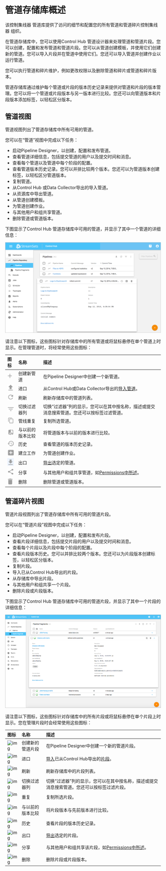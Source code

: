 # 管道存储库概述

该控制集线器 管道库提供了访问的细节和配置您的所有管道和管道碎片控制集线器 组织。

在管道存储库中，您可以使用Control Hub 管道设计器来处理管道和管道片段。您可以创建，配置和发布管道和管道片段。您可以从管道创建模板，并使用它们创建新的管道。您可以导入片段并在管道中使用它们。您还可以导入管道并创建作业以运行管道。

您可以执行管道和碎片维护，例如更改权限以及删除管道和碎片或管道和碎片版本。

管道存储库通过维护每个管道或片段的版本历史记录来提供对管道和片段的版本管理。您可以将一个管道或片段版本与另一版本进行比较。您还可以向管道版本和片段版本添加标签，以轻松区分版本。

## 管道视图

管道视图列出了管道存储库中所有可用的管道。

您可以在“管道”视图中完成以下任务：

- 启动Pipeline Designer，以创建，配置和发布管道。
- 查看管道详细信息，包括提交管道的用户以及提交时间和消息。
- 查看每个管道以及管道中每个阶段的配置。
- 查看管道版本历史记录。您可以并排比较两个版本。您还可以为管道版本创建标签，以轻松区分管道版本。
- 复制管道。
- 从Control Hub 或Data Collector导出的导入管道。
- 从资源库中导出管道。
- 从管道创建模板。
- 为管道创建作业。
- 与其他用户和组共享管道。
- 删除管道或管道版本。

下图显示了Control Hub 管道存储库中可用的管道，并显示了其中一个管道的详细信息：

![img](imgs/PipelinesView.png)

请注意以下图标，这些图标针对存储库中的所有管道或将鼠标悬停在单个管道上时显示。在管理管道时，将经常使用这些图标：

| 图标                                                       | 名称             | 描述                                                         |
| :--------------------------------------------------------- | :--------------- | :----------------------------------------------------------- |
| ![img](imgs/icon_AddTopology-20200310092837363.png)        | 创建新管道       | 在Pipeline Designer中创建一个新管道。                        |
| ![img](imgs/icon_ImportPipeline.png)                       | 进口             | 从Control Hub或Data Collector导出的[导入管道](https://streamsets.com/documentation/controlhub/latest/help/controlhub/UserGuide/ExportImport/ExportImport.html#concept_phw_tnq_1db)。 |
| ![img](imgs/icon_RefreshPipeline-20200310092837373.png)    | 刷新             | 刷新存储库中的管道列表。                                     |
| ![img](imgs/icon_ToggleFilterColumn-20200310092837365.png) | 切换过滤器列     | 切换“过滤器”列的显示，您可以在其中按名称，描述或提交消息搜索管道。您还可以按标签过滤管道。 |
| ![img](imgs/icon_Duplicate.png)                            | 管线重复         | 复制所选管道。                                               |
| ![img](imgs/icon_ComparePreviousVersion.png)               | 与以前的版本比较 | 将管道版本与以前的版本进行比较。                             |
| ![img](imgs/icon_History-20200310092837239.png)            | 历史             | 查看管道的版本历史记录。                                     |
| ![img](imgs/icon_CreateJob-20200310092837315.png)          | 建立工作         | 为管道创建作业。                                             |
| ![img](imgs/icon_Export.png)                               | 出口             | [导出](https://streamsets.com/documentation/controlhub/latest/help/controlhub/UserGuide/ExportImport/ExportImport.html#concept_phw_tnq_1db)选定的管道。 |
| ![img](imgs/icon_Share.png)                                | 分享             | 与其他用户和组共享管道，如[Permissions中所述](https://streamsets.com/documentation/controlhub/latest/help/controlhub/UserGuide/OrganizationSecurity/Permissions.html#concept_e5n_fgm_wy)。 |
| ![img](imgs/icon_DeleteTopology.png)                       | 删除             | 删除管道或管道版本。                                         |

## 管道碎片视图

管道片段视图列出了管道存储库中所有可用的管道片段。

您可以在“管道片段”视图中完成以下任务：

- 启动Pipeline Designer，以创建，配置和发布片段。
- 查看片段详细信息，包括提交片段的用户以及提交时间和消息。
- 查看每个片段以及片段中每个阶段的配置。
- 查看片段版本历史。您可以并排比较两个版本。您还可以为片段版本创建标签，以轻松区分版本。
- 复制片段。
- 导入已从Control Hub导出的片段。
- 从存储库中导出片段。
- 与其他用户和组共享一个片段。
- 删除片段或片段版本。

下图显示了Control Hub 管道存储库中可用的管道片段，并显示了其中一个片段的详细信息：

![img](imgs/FragmentsView.png)

请注意以下图标，这些图标针对存储库中的所有片段或将鼠标悬停在单个片段上时显示。您在管理片段时会经常使用这些图标：

| 图标                                                         | 名称             | 描述                                                         |
| :----------------------------------------------------------- | :--------------- | :----------------------------------------------------------- |
| ![img](https://streamsets.com/documentation/controlhub/latest/help/controlhub/UserGuide/Graphic/icon_AddTopology.png) | 创建新的管道片段 | 在Pipeline Designer中创建一个新的管道片段。                  |
| ![img](https://streamsets.com/documentation/controlhub/latest/help/controlhub/UserGuide/Graphic/icon_ImportPipeline.png) | 进口             | [导入](https://streamsets.com/documentation/controlhub/latest/help/controlhub/UserGuide/ExportImport/ExportImport.html#concept_phw_tnq_1db)已从Control Hub导出的[片段](https://streamsets.com/documentation/controlhub/latest/help/controlhub/UserGuide/ExportImport/ExportImport.html#concept_phw_tnq_1db)。 |
| ![img](https://streamsets.com/documentation/controlhub/latest/help/controlhub/UserGuide/Graphic/icon_RefreshPipeline.png) | 刷新             | 刷新存储库中的片段列表。                                     |
| ![img](https://streamsets.com/documentation/controlhub/latest/help/controlhub/UserGuide/Graphic/icon_ToggleFilterColumn.png) | 切换过滤器列     | 切换“过滤器”列的显示，您可以在其中按名称，描述或提交消息搜索管道。您还可以按标签过滤片段。 |
| ![img](https://streamsets.com/documentation/controlhub/latest/help/controlhub/UserGuide/Graphic/icon_Duplicate.png) | 重复             | 复制所选片段。                                               |
| ![img](https://streamsets.com/documentation/controlhub/latest/help/controlhub/UserGuide/Graphic/icon_ComparePreviousVersion.png) | 与以前的版本比较 | 将片段版本与先前版本进行比较。                               |
| ![img](https://streamsets.com/documentation/controlhub/latest/help/controlhub/UserGuide/Graphic/icon_History.png) | 历史             | 查看片段的版本历史记录。                                     |
| ![img](https://streamsets.com/documentation/controlhub/latest/help/controlhub/UserGuide/Graphic/icon_Export.png) | 出口             | [导出](https://streamsets.com/documentation/controlhub/latest/help/controlhub/UserGuide/ExportImport/ExportImport.html#concept_phw_tnq_1db)选定的片段。 |
| ![img](https://streamsets.com/documentation/controlhub/latest/help/controlhub/UserGuide/Graphic/icon_Share.png) | 分享             | 与其他用户和组共享该片段，如[Permissions中所述](https://streamsets.com/documentation/controlhub/latest/help/controlhub/UserGuide/OrganizationSecurity/Permissions.html#concept_e5n_fgm_wy)。 |
| ![img](https://streamsets.com/documentation/controlhub/latest/help/controlhub/UserGuide/Graphic/icon_DeleteTopology.png) | 删除             | 删除片段或片段版本。                                         |
